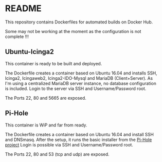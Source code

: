 # README

This repository contains Dockerfiles for automated builds on Docker Hub.

Some may not be working at the moment as the configuration is not complete !!!

## Ubuntu-Icinga2
This container is ready to be built and deployed.

The Dockerfile creates a container based on Ubuntu 16.04 and installs SSH, Icinga2, Icingaweb2, Icinga2-IDO-Mysql and MariaDB (Client+Server).
As I'm using a centralized MariaDB server instance, no database configuration is included.
Login to the server via SSH and Username/Password root.

The Ports 22, 80 and 5665 are exposed.


## Pi-Hole
This container is WiP and far from ready.

The Dockerfile creates a container based on Ubuntu 16.04 and install SSH and DNSmasq.
After the setup, it runs the basic installer from the [Pi-Hole project](https://pi-hole.net/ "PI-Hole Homepage")
Login is possible via SSH and Username/Password root.

The Ports 22, 80 and 53 (tcp and udp) are exposed.



